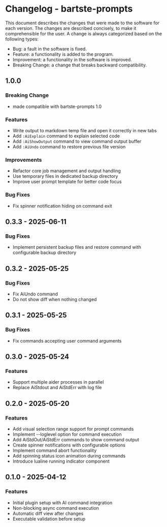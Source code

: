 # Changelog - bartste-prompts

This document describes the changes that were made to the software for each
version. The changes are described concisely, to make it comprehensible for the
user. A change is always categorized based on the following types:

- Bug: a fault in the software is fixed.
- Feature: a functionality is added to the program.
- Improvement: a functionality in the software is improved.
- Breaking Change: a change that breaks backward compatibility.

## 1.0.0

### Breaking Change

- made compatible with bartste-prompts 1.0

### Features

- Write output to markdown temp file and open it correctly in new tabs
- Add `:AiExplain` command to explain selected code
- Add `:AiShowOutput` command to view command output buffer
- Add `:AiUndo` command to restore previous file version

### Improvements

- Refactor core job management and output handling
- Use temporary files in dedicated backup directory
- Improve user prompt template for better code focus

### Bug Fixes

- Fix spinner notification hiding on command exit

## 0.3.3 - 2025-06-11

### Bug Fixes

- Implement persistent backup files and restore command with configurable backup directory

## 0.3.2 - 2025-05-25

### Bug Fixes

- Fix AiUndo command
- Do not show diff when nothing changed

## 0.3.1 - 2025-05-25

### Bug Fixes

- Fix commands accepting user command arguments

## 0.3.0 - 2025-05-24

### Features

- Support multiple aider processes in parallel
- Replace AiStdout and AiStdErr with log file

## 0.2.0 - 2025-05-20

### Features

- Add visual selection range support for prompt commands
- Implement --loglevel option for command execution
- Add AiStdOut/AiStdErr commands to show command output
- Create spinner notifications with configurable options
- Implement command abort functionality
- Add spinning status icon animation during commands
- Introduce lualine running indicator component

## 0.1.0 - 2025-04-12

### Features

- Initial plugin setup with AI command integration
- Non-blocking async command execution
- Automatic diff view after changes
- Executable validation before setup

